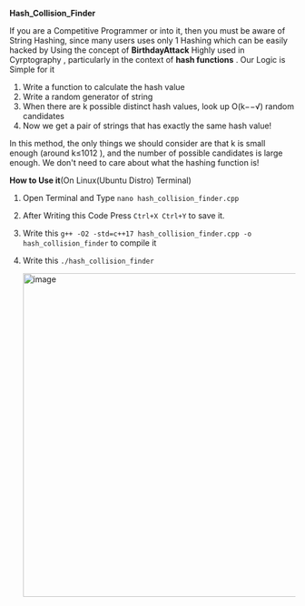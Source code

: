 **Hash_Collision_Finder**

If you are a Competitive Programmer or into it, then you must be aware of String Hashing, since many users uses only 1 Hashing which can be easily hacked by Using the concept of __BirthdayAttack__ Highly used in Cyrptography ,  particularly in the context of __hash functions__ .
Our Logic is Simple for it

1) Write a function to calculate the hash value
2) Write a random generator of string
3) When there are k possible distinct hash values, look up O(k−−√) random candidates
4) Now we get a pair of strings that has exactly the same hash value!

In this method, the only things we should consider are that k is small enough (around k≤1012 ), and the number of possible candidates is large enough. We don't need to care about what the hashing function is!

__How to Use it__(On Linux(Ubuntu Distro) Terminal)

1) Open Terminal and Type `nano hash_collision_finder.cpp`
2) After Writing this Code Press `Ctrl+X Ctrl+Y` to save it.
3) Write this `g++ -O2 -std=c++17 hash_collision_finder.cpp -o hash_collision_finder` to compile it
4) Write this `./hash_collision_finder`

   <img width="810" height="569" alt="image" src="https://github.com/user-attachments/assets/04adb51c-8a01-434c-b503-c3cd28420f82" />
